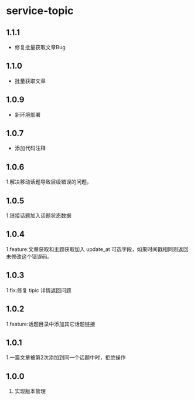 # service-topic

## 1.1.1
- 修复批量获取文章Bug

## 1.1.0
- 批量获取文章

## 1.0.9
- 新环境部署

## 1.0.7
- 添加代码注释

## 1.0.6
1.解决移动话题导致层级错误的问题。

## 1.0.5
1.链接话题加入话题状态数据

## 1.0.4
1.feature:文章获取和主题获取加入 update_at 可选字段，如果时间戳相同则返回未修改这个错误码。

## 1.0.3
1.fix:修复 tipic 详情返回问题

## 1.0.2
1.feature:话题目录中添加其它话题链接

## 1.0.1
1.一篇文章被第2次添加到同一个话题中时，拒绝操作

## 1.0.0
1. 实现版本管理
